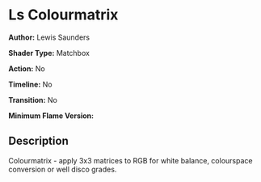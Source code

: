 # Ls Colourmatrix

**Author:** Lewis Saunders

**Shader Type:** Matchbox

**Action:** No

**Timeline:** No

**Transition:** No

**Minimum Flame Version:** 


## Description
Colourmatrix - apply 3x3 matrices to RGB for white balance, colourspace conversion or well disco grades.
